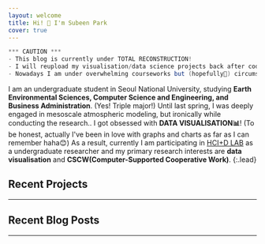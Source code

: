 ```yaml
---
layout: welcome
title: Hi! 👋 I'm Subeen Park
cover: true
---
```


```java
*** CAUTION ***
- This blog is currently under TOTAL RECONSTRUCTION!
- I will reupload my visualisation/data science projects back after code cleanups are done.
- Nowadays I am under overwhelming courseworks but (hopefully🥲) circumstances will get better soon...
```

I am an undergraduate student in Seoul National University, studying **Earth Environmental Sciences, Computer Science and Engineering, and Business Administration**. (Yes! Triple major!) Until last spring, I was deeply engaged in mesoscale atmospheric modeling, but ironically while conducting the research.. I got obsessed with **DATA VISUALISATION📊**! (To be honest, actually I've been in love with graphs and charts as far as I can remember haha😊) As a result, currently I am participating in [HCI+D LAB](http://hcid.snu.ac.kr) as a undergraduate researcher and my primary research interests are **data visualisation** and **CSCW(Computer-Supported Cooperative Work)**.
{:.lead}

## Recent Projects

---

<!--projects-->

## Recent Blog Posts

---

<!--posts-->
